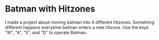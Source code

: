 # Batman with Hitzones

I made a project about moving batman into 4 different hitzones. Something different happens everytime batman enters a new hitzone. Use the keys "W", "A", "S", and "D" to operate Batman.
